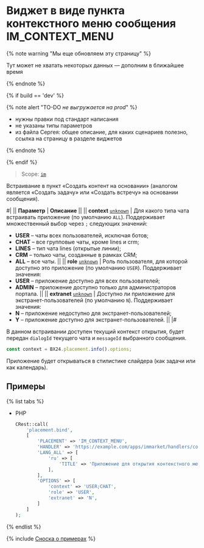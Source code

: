 # Виджет в виде пункта контекстного меню сообщения IM_CONTEXT_MENU

{% note warning "Мы еще обновляем эту страницу" %}

Тут может не хватать некоторых данных — дополним в ближайшее время

{% endnote %}

{% if build == 'dev' %}

{% note alert "TO-DO _не выгружается на prod_" %}

- нужны правки под стандарт написания
- не указаны типы параметров
- из файла Сергея: общее описание, для каких сценариев полезно, ссылка на страницу в разделе виджетов

{% endnote %}

{% endif %}

> Scope: [`im`](../../scopes/permissions.md)

Встраивание в пункт «Создать контент на основании» (аналогом является «Создать задачу» или «Создать встречу» на основании сообщения).

#|
|| **Параметр** | **Описание** ||
|| **context**
[`unknown`](../../data-types.md) | Для какого типа чата встраивать приложение (по умолчанию `ALL`). Поддерживает множественный выбор через `;` следующих значений: 
- **USER** – чаты всех пользователей, исключая ботов;
- **CHAT** – все групповые чаты, кроме lines и crm;
- **LINES** – тип чата lines (открытые линии);
- **CRM** – только чаты, созданные в рамках CRM;
- **ALL** – все чаты.
 ||
|| **role**
[`unknown`](../../data-types.md) | Роль пользователя, для которой доступно это приложение (по умолчанию `USER`). Поддерживает значения: 
- **USER** – приложение доступно для всех пользователей;
- **ADMIN** – приложение доступно только для администраторов портала.
 ||
|| **extranet**
[`unknown`](../../data-types.md) | Доступно ли приложение для экстранет-пользователей (по умолчанию `N`). Поддерживает значения:
- **N** – приложение недоступно для экстранет-пользователей;
- **Y** – приложение доступно для экстранет-пользователей.
 ||
|#

В данном встраивании доступен текущий контекст открытия, будет передан `dialogId` текущего чата и `messageId` выбранного сообщения.

```js
const context = BX24.placement.info().options;
```

Приложение будет открываться в стилистике слайдера (как задачи или как календарь).

## Примеры

{% list tabs %}

- PHP

    ```php
    CRest::call(
        'placement.bind',
        [
            'PLACEMENT' => 'IM_CONTEXT_MENU',
            'HANDLER' => 'https://example.com/apps/immarket/handlers/context_menu.php',
            'LANG_ALL' => [
                'ru' => [
                    'TITLE' => 'Приложение для открытия контекстного меню сообщения внутри чата',
                ],
            ],
            'OPTIONS' => [
                'context' => 'USER;CHAT',
                'role' => 'USER',
                'extranet' => 'N',
            ]
        ]
    );
    ```

{% endlist %}

{% include [Сноска о примерах](../../../_includes/examples.md) %}